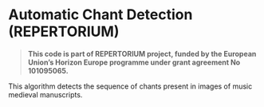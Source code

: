 # Automatic Chant Detection (REPERTORIUM)

> **This code is part of REPERTORIUM project, funded by the European Union’s Horizon Europe programme under grant agreement No 101095065.**

This algorithm detects the sequence of chants present in images of music medieval manuscripts.
